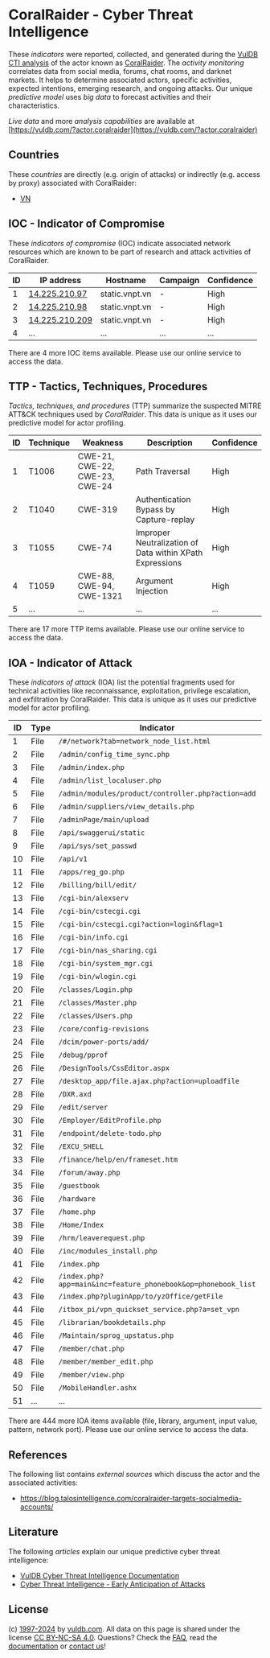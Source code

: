 # CoralRaider - Cyber Threat Intelligence

These _indicators_ were reported, collected, and generated during the [VulDB CTI analysis](https://vuldb.com/?kb.cti) of the actor known as [CoralRaider](https://vuldb.com/?actor.coralraider). The _activity monitoring_ correlates data from social media, forums, chat rooms, and darknet markets. It helps to determine associated actors, specific activities, expected intentions, emerging research, and ongoing attacks. Our unique _predictive model_ uses _big data_ to forecast activities and their characteristics.

_Live data_ and more _analysis capabilities_ are available at [https://vuldb.com/?actor.coralraider](https://vuldb.com/?actor.coralraider)

## Countries

These _countries_ are directly (e.g. origin of attacks) or indirectly (e.g. access by proxy) associated with CoralRaider:

* [VN](https://vuldb.com/?country.vn)

## IOC - Indicator of Compromise

These _indicators of compromise_ (IOC) indicate associated network resources which are known to be part of research and attack activities of CoralRaider.

ID | IP address | Hostname | Campaign | Confidence
-- | ---------- | -------- | -------- | ----------
1 | [14.225.210.97](https://vuldb.com/?ip.14.225.210.97) | static.vnpt.vn | - | High
2 | [14.225.210.98](https://vuldb.com/?ip.14.225.210.98) | static.vnpt.vn | - | High
3 | [14.225.210.209](https://vuldb.com/?ip.14.225.210.209) | static.vnpt.vn | - | High
4 | ... | ... | ... | ...

There are 4 more IOC items available. Please use our online service to access the data.

## TTP - Tactics, Techniques, Procedures

_Tactics, techniques, and procedures_ (TTP) summarize the suspected MITRE ATT&CK techniques used by _CoralRaider_. This data is unique as it uses our predictive model for actor profiling.

ID | Technique | Weakness | Description | Confidence
-- | --------- | -------- | ----------- | ----------
1 | T1006 | CWE-21, CWE-22, CWE-23, CWE-24 | Path Traversal | High
2 | T1040 | CWE-319 | Authentication Bypass by Capture-replay | High
3 | T1055 | CWE-74 | Improper Neutralization of Data within XPath Expressions | High
4 | T1059 | CWE-88, CWE-94, CWE-1321 | Argument Injection | High
5 | ... | ... | ... | ...

There are 17 more TTP items available. Please use our online service to access the data.

## IOA - Indicator of Attack

These _indicators of attack_ (IOA) list the potential fragments used for technical activities like reconnaissance, exploitation, privilege escalation, and exfiltration by CoralRaider. This data is unique as it uses our predictive model for actor profiling.

ID | Type | Indicator | Confidence
-- | ---- | --------- | ----------
1 | File | `/#/network?tab=network_node_list.html` | High
2 | File | `/admin/config_time_sync.php` | High
3 | File | `/admin/index.php` | High
4 | File | `/admin/list_localuser.php` | High
5 | File | `/admin/modules/product/controller.php?action=add` | High
6 | File | `/admin/suppliers/view_details.php` | High
7 | File | `/adminPage/main/upload` | High
8 | File | `/api/swaggerui/static` | High
9 | File | `/api/sys/set_passwd` | High
10 | File | `/api/v1` | Low
11 | File | `/apps/reg_go.php` | High
12 | File | `/billing/bill/edit/` | High
13 | File | `/cgi-bin/alexserv` | High
14 | File | `/cgi-bin/cstecgi.cgi` | High
15 | File | `/cgi-bin/cstecgi.cgi?action=login&flag=1` | High
16 | File | `/cgi-bin/info.cgi` | High
17 | File | `/cgi-bin/nas_sharing.cgi` | High
18 | File | `/cgi-bin/system_mgr.cgi` | High
19 | File | `/cgi-bin/wlogin.cgi` | High
20 | File | `/classes/Login.php` | High
21 | File | `/classes/Master.php` | High
22 | File | `/classes/Users.php` | High
23 | File | `/core/config-revisions` | High
24 | File | `/dcim/power-ports/add/` | High
25 | File | `/debug/pprof` | Medium
26 | File | `/DesignTools/CssEditor.aspx` | High
27 | File | `/desktop_app/file.ajax.php?action=uploadfile` | High
28 | File | `/DXR.axd` | Medium
29 | File | `/edit/server` | Medium
30 | File | `/Employer/EditProfile.php` | High
31 | File | `/endpoint/delete-todo.php` | High
32 | File | `/EXCU_SHELL` | Medium
33 | File | `/finance/help/en/frameset.htm` | High
34 | File | `/forum/away.php` | High
35 | File | `/guestbook` | Medium
36 | File | `/hardware` | Medium
37 | File | `/home.php` | Medium
38 | File | `/Home/Index` | Medium
39 | File | `/hrm/leaverequest.php` | High
40 | File | `/inc/modules_install.php` | High
41 | File | `/index.php` | Medium
42 | File | `/index.php?app=main&inc=feature_phonebook&op=phonebook_list` | High
43 | File | `/index.php?pluginApp/to/yzOffice/getFile` | High
44 | File | `/itbox_pi/vpn_quickset_service.php?a=set_vpn` | High
45 | File | `/librarian/bookdetails.php` | High
46 | File | `/Maintain/sprog_upstatus.php` | High
47 | File | `/member/chat.php` | High
48 | File | `/member/member_edit.php` | High
49 | File | `/member/view.php` | High
50 | File | `/MobileHandler.ashx` | High
51 | ... | ... | ...

There are 444 more IOA items available (file, library, argument, input value, pattern, network port). Please use our online service to access the data.

## References

The following list contains _external sources_ which discuss the actor and the associated activities:

* https://blog.talosintelligence.com/coralraider-targets-socialmedia-accounts/

## Literature

The following _articles_ explain our unique predictive cyber threat intelligence:

* [VulDB Cyber Threat Intelligence Documentation](https://vuldb.com/?kb.cti)
* [Cyber Threat Intelligence - Early Anticipation of Attacks](https://www.scip.ch/en/?labs.20201022)

## License

(c) [1997-2024](https://vuldb.com/?kb.changelog) by [vuldb.com](https://vuldb.com/?kb.about). All data on this page is shared under the license [CC BY-NC-SA 4.0](https://creativecommons.org/licenses/by-nc-sa/4.0/). Questions? Check the [FAQ](https://vuldb.com/?kb.faq), read the [documentation](https://vuldb.com/?kb) or [contact us](https://vuldb.com/?contact)!
